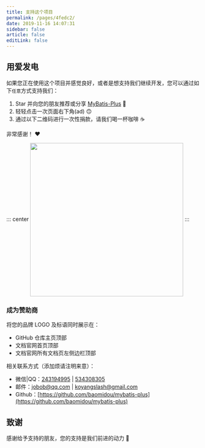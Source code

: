 ```yaml
---
title: 支持这个项目
permalink: /pages/4fedc2/
date: 2019-11-16 14:07:31
sidebar: false
article: false
editLink: false
---
```


## 用爱发电

如果您正在使用这个项目并感觉良好，或者是想支持我们继续开发，您可以通过如下`任意`方式支持我们：

1. Star 并向您的朋友推荐或分享 [MyBatis-Plus](https://github.com/baomidou/mybatis-plus) 🚀
2. 轻轻点击一次页面右下角(ad) 🙃
3. 通过以下二维码进行一次性捐款，请我们喝一杯咖啡 ☕️

非常感谢！ ❤️

::: center
<img align="center" height="400px" src="/img/donate.png"/>
:::

### 成为赞助商

将您的品牌 LOGO 及标语同时展示在：

- GitHub 仓库主页顶部
- 文档官网首页顶部
- 文档官网所有文档页左侧边栏顶部

相关联系方式（添加烦请注明来意）：

- 微信|QQ：[243194995](tencent://message/?uin=243194995&Site=&Menu=yes) | [534308305](tencent://message/?uin=534308305&Site=&Menu=yes)
- 邮件：[jobob@qq.com](mailto:jobob@qq.com) | [koyangslash@gmail.com](mailto:koyangslash@gmail.com)
- Github：[https://github.com/baomidou/mybatis-plus](https://github.com/baomidou/mybatis-plus)

## 致谢

感谢给予支持的朋友，您的支持是我们前进的动力 🎉
